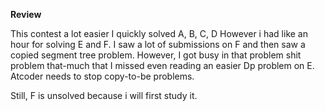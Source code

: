 **Review**

This contest a lot easier I quickly solved A, B, C, D
However i had like an hour for solving E and F. I saw
a lot of submissions on F and then saw a copied segment
tree problem. However, I got busy in that problem shit 
problem that-much that I missed even reading an easier
Dp problem on E. Atcoder needs to stop copy-to-be problems.

Still, F is unsolved because i will first study it.
